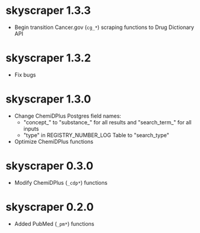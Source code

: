# skyscraper 1.3.3   

* Begin transition Cancer.gov (`cg_*`) scraping functions to Drug Dictionary API  


# skyscraper 1.3.2  
  
* Fix bugs  


# skyscraper 1.3.0

* Change ChemiDPlus Postgres field names:  
    - "concept_" to "substance_" for all results and "search_term_" for all inputs  
    - "type" in REGISTRY_NUMBER_LOG Table to "search_type"  
* Optimize ChemiDPlus functions  


# skyscraper 0.3.0

* Modify ChemiDPlus (`_cdp*`) functions  


# skyscraper 0.2.0

* Added PubMed (`_pm*`) functions  


